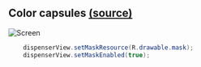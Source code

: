## Color capsules [(source)](https://github.com/alorma/capsulecorp/blob/master/Demo/src/main/java/cat/alorma/capsules/ui/fragment/ColorsFragment.java)

![Screen](https://raw2.github.com/alorma/capsulecorp/master/doc/art/screen_colors_mask.png)

``` java
    dispenserView.setMaskResource(R.drawable.mask);
    dispenserView.setMaskEnabled(true);
```
